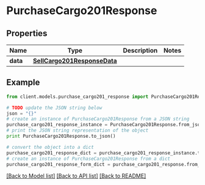 # PurchaseCargo201Response

## Properties

Name | Type | Description | Notes
------------ | ------------- | ------------- | -------------
**data** | [**SellCargo201ResponseData**](SellCargo201ResponseData.md) |  |

## Example

```python
from client.models.purchase_cargo201_response import PurchaseCargo201Response

# TODO update the JSON string below
json = "{}"
# create an instance of PurchaseCargo201Response from a JSON string
purchase_cargo201_response_instance = PurchaseCargo201Response.from_json(json)
# print the JSON string representation of the object
print PurchaseCargo201Response.to_json()

# convert the object into a dict
purchase_cargo201_response_dict = purchase_cargo201_response_instance.to_dict()
# create an instance of PurchaseCargo201Response from a dict
purchase_cargo201_response_form_dict = purchase_cargo201_response.from_dict(purchase_cargo201_response_dict)
```

[[Back to Model list]](../README.md#documentation-for-models) [[Back to API list]](../README.md#documentation-for-api-endpoints) [[Back to README]](../README.md)
